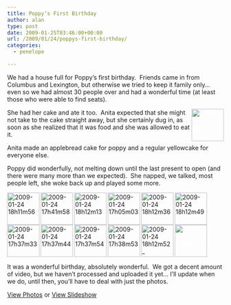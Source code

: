 ```yaml
---
title: Poppy’s First Birthday
author: alan
type: post
date: 2009-01-25T03:46:00+00:00
url: /2009/01/24/poppys-first-birthday/
categories:
  - penelope

---
```

We had a house full for Poppy&#8217;s first birthday.&nbsp; Friends came in from Columbus and Lexington, but otherwise we tried to keep it family only&#8230; even so we had almost 30 people over and had a wonderful time (at least those who were able to find seats).

<a href="/photos/zeroasterisk/3229995353/in/set-72157612991965093/" title="2009-01-24 18h11m35" class="image_link" style="color: rgb(255, 255, 255); text-decoration: none; background-color: transparent; outline-width: 0px;"><img src="http://farm4.static.flickr.com/3347/3229995353_cf73707e48_s.jpg" alt="2009-01-24 18h11m35" align="right" height="75" width="75" /></a>She had her cake and ate it too.&nbsp; Anita expected that she might not take to the cake straight away, but she certainly dug in, as soon as she realized that it was food and she was allowed to eat it.&nbsp;

Anita made an applebread cake for poppy and a regular yellowcake for everyone else.

Poppy did wonderfully, not melting down until the last present to open (and there were many more than we expected).&nbsp; She napped, we talked, most people left, she woke back up and played some more.

[<img src="http://farm4.static.flickr.com/3504/3230824856_c7720bd5f0_s.jpg" alt="2009-01-24 18h11m56" align="left" height="75" width="75" />][1] [<img src="http://farm4.static.flickr.com/3429/3229951957_891e5621b0_s.jpg" alt="2009-01-24 17h41m58" align="left" height="75" width="75" />][2] [<img src="http://farm4.static.flickr.com/3401/3230833900_8c492a54c3_s.jpg" alt="2009-01-24 18h12m13" align="left" height="75" width="75" />][3] [<img src="http://farm4.static.flickr.com/3433/3229945793_ef6791b2a4_s.jpg" alt="2009-01-24 17h05m03" align="left" height="75" width="75" />][4] [<img src="http://farm4.static.flickr.com/3300/3230834500_38e4c449f9_s.jpg" alt="2009-01-24 18h12m36" align="left" height="75" width="75" />][5] [<img src="http://farm4.static.flickr.com/3443/3229983329_c5f460a182_s.jpg" alt="2009-01-24 18h12m49" align="left" height="75" width="75" />][6] <br clear="all" />[<img src="http://farm4.static.flickr.com/3516/3229947819_b8869f48e4_s.jpg" alt="2009-01-24 17h37m33" align="left" height="75" width="75" />][7] [<img src="http://farm4.static.flickr.com/3343/3229948429_127e65323e_s.jpg" alt="2009-01-24 17h37m44" align="left" height="75" width="75" />][8] [<img src="http://farm4.static.flickr.com/3531/3230798556_aa30945f6c_s.jpg" alt="2009-01-24 17h37m54" align="left" height="75" width="75" />][9] [<img src="http://farm4.static.flickr.com/3394/3230799706_b675b233b9_s.jpg" alt="2009-01-24 17h38m53" align="left" height="75" width="75" />][10] [<img src="http://farm4.static.flickr.com/3343/3229982679_7ba281b1a5_s.jpg" alt="2009-01-24 18h12m52_" align="left" height="75" width="75" />][11] <a href="/photos/zeroasterisk/3230800426/in/set-72157612991965093/" title="2009-01-24 17h40m21" class="image_link" style="color: rgb(255, 255, 255); text-decoration: none; background-color: transparent; outline-width: 0px;"><img src="http://farm4.static.flickr.com/3368/3230800426_eb07103a5d_s.jpg" alt="2009-01-24 17h40m21" align="left" height="75" width="75" /></a><br clear="all" />

It was a wonderful birthday, absolutely wonderful.&nbsp; We got a decent amount of video, but we haven&#8217;t processed and uploaded it yet&#8230; I&#8217;ll update when we do, until then, you&#8217;ll have to deal with just the photos.

[View Photos][12] or [View Slideshow][13]


 [1]: /photos/zeroasterisk/3230824856/in/set-72157612991965093/ "2009-01-24 18h11m56"
 [2]: /photos/zeroasterisk/3229951957/in/set-72157612991965093/ "2009-01-24 17h41m58"
 [3]: /photos/zeroasterisk/3230833900/in/set-72157612991965093/ "2009-01-24 18h12m13"
 [4]: /photos/zeroasterisk/3229945793/in/set-72157612991965093/ "2009-01-24 17h05m03"
 [5]: /photos/zeroasterisk/3230834500/in/set-72157612991965093/ "2009-01-24 18h12m36"
 [6]: /photos/zeroasterisk/3229983329/in/set-72157612991965093/ "2009-01-24 18h12m49"
 [7]: /photos/zeroasterisk/3229947819/in/set-72157612991965093/ "2009-01-24 17h37m33"
 [8]: /photos/zeroasterisk/3229948429/in/set-72157612991965093/ "2009-01-24 17h37m44"
 [9]: /photos/zeroasterisk/3230798556/in/set-72157612991965093/ "2009-01-24 17h37m54"
 [10]: /photos/zeroasterisk/3230799706/in/set-72157612991965093/ "2009-01-24 17h38m53"
 [11]: /photos/zeroasterisk/3229982679/in/set-72157612991965093/ "2009-01-24 18h12m52_"
 [12]: http://www.flickr.com/photos/zeroasterisk/sets/72157612991965093/
 [13]: http://www.flickr.com/photos/zeroasterisk/sets/72157612991965093/show/
